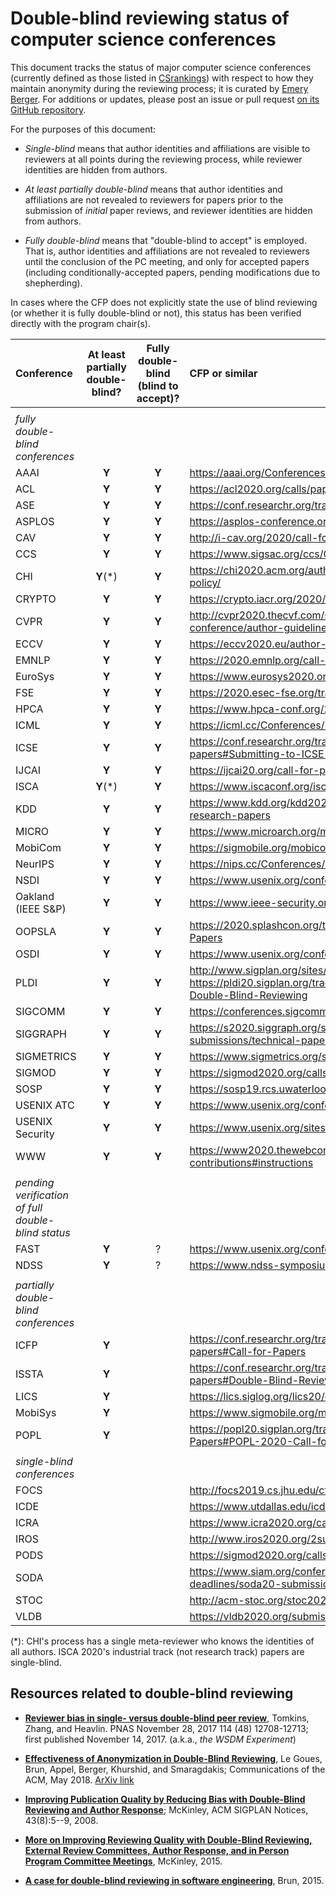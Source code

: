 # Double-blind reviewing status of computer science conferences

This document tracks the status of major computer science conferences
(currently defined as those listed in [CSrankings](http://csrankings.org)) with
respect to how they maintain anonymity during the reviewing process;
it is curated by [Emery Berger](https://emeryberger.com). For additions or updates,
please post an issue or pull request [on its GitHub repository](https://github.com/double-blind-reviewing/double-blind-reviewing.github.io).

For the purposes of this document:

* _Single-blind_ means that author identities and affiliations are visible
to reviewers at all points during the reviewing process, while reviewer identities
are hidden from authors.

* _At least partially double-blind_ means that author identities and
affiliations are not revealed to reviewers for papers prior to the submission of
_initial_ paper reviews, and reviewer identities are hidden from authors.

* _Fully double-blind_ means that "double-blind to accept" is
employed. That is, author identities and affiliations are not
revealed to reviewers until the conclusion of the PC meeting, and
only for accepted papers (including conditionally-accepted papers,
pending modifications due to shepherding).

In cases where the CFP does not explicitly state the use of blind
reviewing (or whether it is fully double-blind or not), this status has
been verified directly with the program chair(s).

| Conference | At least partially double-blind? | Fully double-blind (blind to accept)? | CFP or similar |
| :--        | :--:      | :--:    | :--           |
|            |           |         |               |
| _fully double-blind conferences_ |
| AAAI       | **Y**     | **Y** | https://aaai.org/Conferences/AAAI-20/aaai20call/ |
| ACL        | **Y**     | **Y** | https://acl2020.org/calls/papers/ |
| ASE        | **Y**     | **Y** | https://conf.researchr.org/track/ase-2020/ase-2020-papers |
| ASPLOS     | **Y**     | **Y** | https://asplos-conference.org/submissions/ |
| CAV        | **Y**     | **Y** | http://i-cav.org/2020/call-for-papers/ |
| CCS        | **Y**     | **Y** | https://www.sigsac.org/ccs/CCS2020/call-for-papers.html |
| CHI        | **Y**(*)  | **Y** | https://chi2020.acm.org/authors/papers/chi-anonymisation-policy/ |
| CRYPTO     | **Y**     | **Y** | https://crypto.iacr.org/2020/callforpapers.html |
| CVPR       | **Y**     | **Y** | http://cvpr2020.thecvf.com/submission/main-conference/author-guidelines#call-for-papers |
| ECCV       | **Y**     | **Y** | https://eccv2020.eu/author-instructions/ |
| EMNLP      | **Y**     | **Y** | https://2020.emnlp.org/call-for-papers |
| EuroSys    | **Y**     | **Y** | https://www.eurosys2020.org/call-for-papers/ |
| FSE        | **Y**     | **Y** | https://2020.esec-fse.org/track/fse-2020-papers |
| HPCA       | **Y**     | **Y** | https://www.hpca-conf.org/2020/calls/ |
| ICML       | **Y**     | **Y** | https://icml.cc/Conferences/2020/CallForPapers |
| ICSE       | **Y**     | **Y** | https://conf.researchr.org/track/icse-2020/icse-2020-papers#Submitting-to-ICSE-Q-A |
| IJCAI      | **Y**     | **Y** | https://ijcai20.org/call-for-papers.html |
| ISCA       | **Y**(*)  | **Y** | https://www.iscaconf.org/isca2020/submit/guidelines.html |
| KDD        | **Y**     | **Y** | https://www.kdd.org/kdd2020/calls/view/kdd-2020-call-for-research-papers |
| MICRO      | **Y**     | **Y** | https://www.microarch.org/micro52/submit/guidelines.html |
| MobiCom    | **Y**     | **Y** | https://sigmobile.org/mobicom/2020/ |
| NeurIPS    | **Y**     | **Y** | https://nips.cc/Conferences/2019/CallForPapers |
| NSDI       | **Y**     | **Y** | https://www.usenix.org/conference/nsdi20/call-for-papers |
| Oakland (IEEE S&P)     | **Y** | **Y** | https://www.ieee-security.org/TC/SP2020/cfpapers.html |
| OOPSLA     | **Y**     | **Y** | https://2020.splashcon.org/track/splash-2020-oopsla#Call-for-Papers |
| OSDI       | **Y**     | **Y** | https://www.usenix.org/conference/osdi20/call-for-papers |
| PLDI       | **Y**     | **Y** | http://www.sigplan.org/sites/default/files/PracticesofPLDI.pdf, https://pldi20.sigplan.org/track/pldi-2020-papers#FAQ-on-Double-Blind-Reviewing |
| SIGCOMM    | **Y**     | **Y** | https://conferences.sigcomm.org/sigcomm/2020/submission.html |
| SIGGRAPH   | **Y**     | **Y** | https://s2020.siggraph.org/submissions/technical-papers-submissions/technical-papers-submissions-faq/ |
| SIGMETRICS | **Y**     | **Y** | https://www.sigmetrics.org/sigmetrics2020/call_for_papers.html |
| SIGMOD     | **Y**     | **Y** | https://sigmod2020.org/calls_papers_sigmod_research.shtml |
| SOSP       | **Y**     | **Y** | https://sosp19.rcs.uwaterloo.ca/cfp.html |
| USENIX ATC | **Y**     | **Y** | https://www.usenix.org/conference/atc20/call-for-papers |
| USENIX Security | **Y**     | **Y** | https://www.usenix.org/sites/default/files/sec20_cfp_101519.pdf |
| WWW        | **Y**     | **Y** | https://www2020.thewebconf.org/call-for-contributions#instructions |
|            |           |       |                                                         |
| _pending verification of full double-blind status_ | | | |
| FAST       | **Y**     |   ?   | https://www.usenix.org/conference/fast20/call-for-papers |
| NDSS       | **Y**     |   ?   | https://www.ndss-symposium.org/ndss2020/call-for-papers/ |
|            |           |       |                                                         |
| _partially double-blind conferences_ | | | |
| ICFP       | **Y**     |       | https://conf.researchr.org/track/icfp-2020/icfp-2020-papers#Call-for-Papers |
| ISSTA      | **Y**     |       | https://conf.researchr.org/track/issta-2020/issta-2020-papers#Double-Blind-Reviewing |
| LICS       | **Y**     |       | https://lics.siglog.org/lics20/cfp.php |
| MobiSys    | **Y**     |       | https://www.sigmobile.org/mobisys/2020/cfp/ |
| POPL       | **Y**     |       | https://popl20.sigplan.org/track/POPL-2020-Research-Papers#POPL-2020-Call-for-Papers |
|            |           |       |                                                         |
| _single-blind conferences_ | | | |
| FOCS       |           |       | http://focs2019.cs.jhu.edu/cfp/ |
| ICDE       |           |       | https://www.utdallas.edu/icde/call.html |
| ICRA       |           |       | https://www.icra2020.org/call-for-papers |
| IROS       |           |       | http://www.iros2020.org/2submission/CallforPapers.html |
| PODS       |           |       | https://sigmod2020.org/calls_papers_pods_research.shtml |
| SODA       |           |       | https://www.siam.org/conferences/cm/submissions-and-deadlines/soda20-submissions-deadlines |
| STOC       |           |       | http://acm-stoc.org/stoc2020/STOC-2020-cfp.pdf |
| VLDB       |           |       | https://vldb2020.org/submission-guidelines.html |

(*): CHI's process has a single meta-reviewer who knows the identities of all authors. ISCA 2020's industrial track (not research track) papers are single-blind.

## Resources related to double-blind reviewing

* [**Reviewer bias in single- versus double-blind peer review**](https://www.pnas.org/content/114/48/12708), Tomkins, Zhang, and Heavlin. PNAS November 28, 2017 114 (48) 12708-12713; first published November 14, 2017. (a.k.a., _the WSDM Experiment_)

* [**Effectiveness of Anonymization in Double-Blind Reviewing**](https://dl.acm.org/doi/10.1145/3208157), Le Goues, Brun, Appel, Berger, Khurshid, and Smaragdakis; Communications of the ACM, May 2018. [ArXiv link](https://arxiv.org/abs/1709.01609)

* [**Improving Publication Quality by Reducing Bias with Double-Blind Reviewing and Author Response**](http://www.cs.utexas.edu/users/mckinley/papers/blind-2008.pdf); McKinley, ACM SIGPLAN Notices, 43(8):5--9, 2008.

* [**More on Improving Reviewing Quality with Double-Blind Reviewing, External Review Committees, Author Response, and in Person Program Committee Meetings**](http://www.cs.utexas.edu/users/mckinley/notes/blind.html), McKinley, 2015.

* [**A case for double-blind reviewing in software engineering**](https://people.cs.umass.edu/~brun/doubleblind.html), Brun, 2015.
